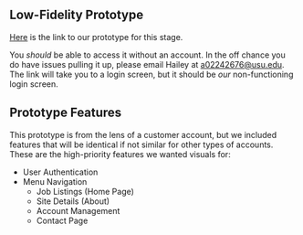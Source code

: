 ## Low-Fidelity Prototype

[Here](https://marvelapp.com/prototype/d7ebd46) is the link to our prototype for this stage.

You *should* be able to access it without an account. In the off chance you do have issues pulling it up, please 
email Hailey at a02242676@usu.edu. The link will take you to a login screen, but it should be *our* non-functioning
login screen.

## Prototype Features
This prototype is from the lens of a customer account, but we included features that will be identical if not similar
for other types of accounts. These are the high-priority features we wanted visuals for:
- User Authentication
- Menu Navigation
    - Job Listings (Home Page)
    - Site Details (About)
    - Account Management
    - Contact Page
